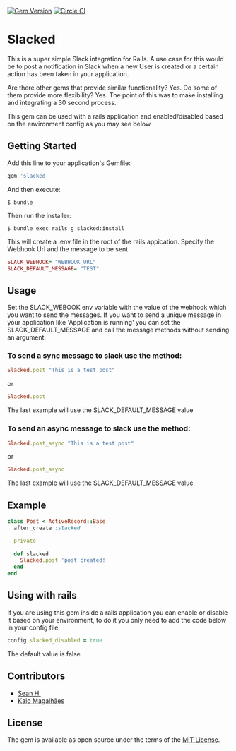 [![Gem Version](https://badge.fury.io/rb/slacked.svg)](https://badge.fury.io/rb/slacked) [![Circle CI](https://circleci.com/gh/codelittinc/slacked.svg?style=svg)](https://circleci.com/gh/codelittinc/slacked)

# Slacked

This is a super simple Slack integration for Rails. A use case for this would be to post a notification in Slack when a new User is created or a certain action has been taken in your application.

Are there other gems that provide similar functionality? Yes. Do some of them provide more flexibility? Yes. The point of this was to make installing and integrating a 30 second process.

This gem can be used with a rails application and enabled/disabled based on the environment config as you may see below

## Getting Started

Add this line to your application's Gemfile:

```ruby
gem 'slacked'
```

And then execute:

    $ bundle

Then run the installer:

    $ bundle exec rails g slacked:install

This will create a .env file in the root of the rails appication. Specify the Webhook Url and the message to be sent.

```ruby
SLACK_WEBHOOK= "WEBHOOK_URL"
SLACK_DEFAULT_MESSAGE= "TEST"
```


## Usage
Set the SLACK_WEBOOK env variable with the value of the webhook which you want to send the messages.
If you want to send a unique message in your application like 'Application is running' you can set the SLACK_DEFAULT_MESSAGE and call the message methods without sending an argument.


### To send a sync message to slack use the method:

```ruby
Slacked.post "This is a test post"
```

or

```ruby
Slacked.post
```
The last example will use the SLACK_DEFAULT_MESSAGE value

### To send an async message to slack use the method:

```ruby
Slacked.post_async "This is a test post"
```

or

```ruby
Slacked.post_async
```
The last example will use the SLACK_DEFAULT_MESSAGE value

## Example

```ruby
class Post < ActiveRecord::Base
  after_create :slacked

  private
  
  def slacked
    Slacked.post 'post created!'
  end
end
```

## Using with rails
If you are using this gem inside a rails application you can enable or disable it based on your environment, to do it you only need to add the code below in your config file.

```ruby
config.slacked_disabled = true
```

The default value is false

## Contributors

- [Sean H.](https://github.com/seathony)
- [Kaio Magalhães](https://github.com/kaiomagalhaes)

## License

The gem is available as open source under the terms of the [MIT License](http://opensource.org/licenses/MIT).

